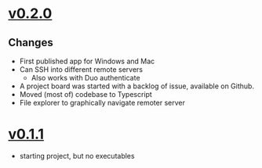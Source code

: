 # [v0.2.0](https://github.com/biocoat/cell/releases/tag/v0.2.0)

## Changes

- First published app for Windows and Mac
- Can SSH into different remote servers
  - Also works with Duo authenticate
- A project board was started with a backlog of issue, available on Github.
- Moved (most of) codebase to Typescript
- File explorer to graphically navigate remoter server
<!-- END RELEASE NOTES -->

# [v0.1.1](https://github.com/biocoat/cell/releases/tag/v0.1.1)

- starting project, but no executables
<!-- END RELEASE NOTES -->
